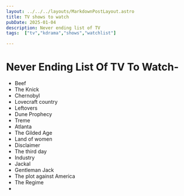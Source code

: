 ```yaml
---
layout: ../../../layouts/MarkdownPostLayout.astro
title: TV shows to watch
pubDate: 2025-01-04
description: Never ending list of TV
tags:  ["tv","kdrama","shows","watchlist"]

---
```

# Never Ending List Of TV To Watch-

- Beef
- The Knick
- Chernobyl
- Lovecraft country
- Leftovers
- Dune Prophecy
- Treme
- Atlanta
- The Gilded Age
- Land of women
- Disclaimer
- The third day
- Industry
- Jackal
- Gentleman Jack
- The plot against America
- The Regime
- 
